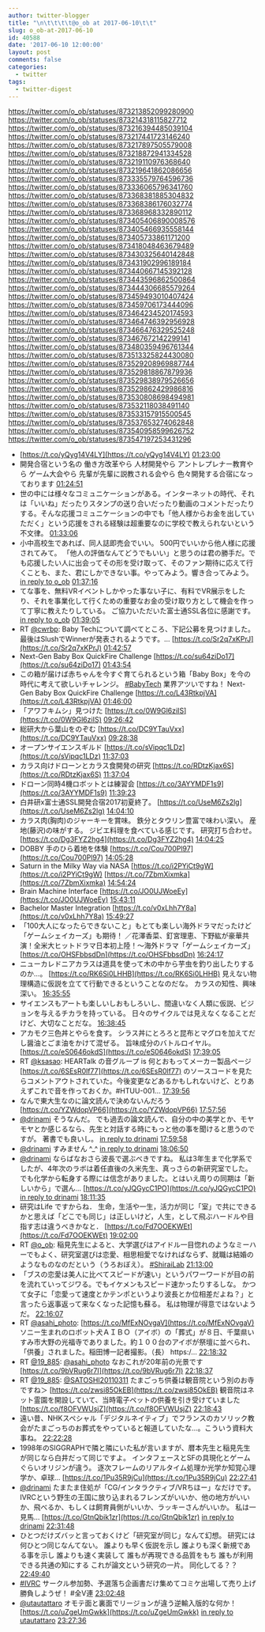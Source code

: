 ```yaml
---
author: twitter-blogger
title: "\n\t\t\t\t@o_ob at 2017-06-10\t\t"
slug: o_ob-at-2017-06-10
id: 40588
date: '2017-06-10 12:00:00'
layout: post
comments: false
categories:
  - twitter
tags:
  - twitter-digest
---
```


https://twitter.com/o_ob/statuses/873213852099280900 https://twitter.com/o_ob/statuses/873214318115827712 https://twitter.com/o_ob/statuses/873216394485039104 https://twitter.com/o_ob/statuses/873217441723146240 https://twitter.com/o_ob/statuses/873217897505579008 https://twitter.com/o_ob/statuses/873218872941334528 https://twitter.com/o_ob/statuses/873219110976368640 https://twitter.com/o_ob/statuses/873219641862086656 https://twitter.com/o_ob/statuses/873335579764596736 https://twitter.com/o_ob/statuses/873336065796341760 https://twitter.com/o_ob/statuses/873368381885304832 https://twitter.com/o_ob/statuses/873368386176032774 https://twitter.com/o_ob/statuses/873368968332890112 https://twitter.com/o_ob/statuses/873405406890008576 https://twitter.com/o_ob/statuses/873405466935558144 https://twitter.com/o_ob/statuses/873405733861171200 https://twitter.com/o_ob/statuses/873418048463679489 https://twitter.com/o_ob/statuses/873430325640142848 https://twitter.com/o_ob/statuses/873431902996189184 https://twitter.com/o_ob/statuses/873440667145392128 https://twitter.com/o_ob/statuses/873443596862500864 https://twitter.com/o_ob/statuses/873444306685579264 https://twitter.com/o_ob/statuses/873459493010407424 https://twitter.com/o_ob/statuses/873459706173444096 https://twitter.com/o_ob/statuses/873464234520174593 https://twitter.com/o_ob/statuses/873464746392956928 https://twitter.com/o_ob/statuses/873466476329525248 https://twitter.com/o_ob/statuses/873467672142299141 https://twitter.com/o_ob/statuses/873480359496761344 https://twitter.com/o_ob/statuses/873513325824430080 https://twitter.com/o_ob/statuses/873529208969887744 https://twitter.com/o_ob/statuses/873529818867879936 https://twitter.com/o_ob/statuses/873529838979526656 https://twitter.com/o_ob/statuses/873529862429986816 https://twitter.com/o_ob/statuses/873530808698494981 https://twitter.com/o_ob/statuses/873532118038491140 https://twitter.com/o_ob/statuses/873533157915500545 https://twitter.com/o_ob/statuses/873537653274062848 https://twitter.com/o_ob/statuses/873540958599626752 https://twitter.com/o_ob/statuses/873547197253431296  

*   [https://t.co/yQyg14V4LY](https://t.co/yQyg14V4LY) [01:23:00](https://twitter.com/o_ob/statuses/873213852099280900)
*   開発合宿という名の 働き方改革やら 人材開発やら アントレプレナー教育やら ゲーム大会やら 先輩が先輩に説教される会やら 色々開発する合宿になっております [01:24:51](https://twitter.com/o_ob/statuses/873214318115827712)
*   世の中には様々なコミュニケーションがある。インターネットの時代、それは「いいね」だったりスタンプの送り合いだったり動画のコメントだったりする。そんな応援コミュニケーションの中でも「他人様からお金を出していただく」という応援をされる経験は超重要なのに学校で教えられないという不文律。 [01:33:06](https://twitter.com/o_ob/statuses/873216394485039104)
*   小中高校生であれば、同人誌即売会でいい。 500円でいいから他人様に応援されてみて。 「他人の評価なんてどうでもいい」と思うのは君の勝手だ。でも応援したい人に出会ってその形を受け取って、そのファン期待に応えて行くことも、また、君にしかできない事。やってみよう。響き合ってみよう。 [in reply to o_ob](https://twitter.com/o_ob/statuses/873216394485039104) [01:37:16](https://twitter.com/o_ob/statuses/873217441723146240)
*   てな事を、無料VRイベントしかやった事ない子に、有料でVR展示をしたり、それを事業化して行くための重要なお金の受け取り方として機会を作って丁寧に教えたりしている。 ご協力いただいた富士通SSL各位に感謝です。 [in reply to o_ob](https://twitter.com/o_ob/statuses/873216394485039104) [01:39:05](https://twitter.com/o_ob/statuses/873217897505579008)
*   RT [@cwrbp](https://twitter.com/cwrbp): Baby Techについて調べてところ、下記公募を見つけました。 最後はSlushでWinnerが発表されるようです。... [https://t.co/Sr2q7xKPrJ](https://t.co/Sr2q7xKPrJ) [01:42:57](https://twitter.com/o_ob/statuses/873218872941334528)
*   Next-Gen Baby Box QuickFire Challenge [https://t.co/su64ziDo17](https://t.co/su64ziDo17) [01:43:54](https://twitter.com/o_ob/statuses/873219110976368640)
*   この箱が届けば赤ちゃんを今すぐ育てられるという箱「Baby Box」を今の時代に考えて欲しいチャレンジ。 [#BabyTech](https://twitter.com/search?q=%23BabyTech&src=hash) 業界アツいですね！ Next-Gen Baby Box QuickFire Challenge [https://t.co/L43RtkpjVA](https://t.co/L43RtkpjVA) [01:46:00](https://twitter.com/o_ob/statuses/873219641862086656)
*   「アワフキムシ」見つけた [https://t.co/0W9Gl6ziIS](https://t.co/0W9Gl6ziIS) [09:26:42](https://twitter.com/o_ob/statuses/873335579764596736)
*   総研大から葉山をのぞむ [https://t.co/DC9YTauVxx](https://t.co/DC9YTauVxx) [09:28:38](https://twitter.com/o_ob/statuses/873336065796341760)
*   オープンサイエンスギルド [https://t.co/sVipqc1LDz](https://t.co/sVipqc1LDz) [11:37:03](https://twitter.com/o_ob/statuses/873368381885304832)
*   カラス向けドローンとカラス食開発の研究 [https://t.co/RDtzKjax6S](https://t.co/RDtzKjax6S) [11:37:04](https://twitter.com/o_ob/statuses/873368386176032774)
*   ドローン同時4機ロボットとは練習会 [https://t.co/3AYYMDF1s9](https://t.co/3AYYMDF1s9) [11:39:23](https://twitter.com/o_ob/statuses/873368968332890112)
*   白井研x富士通SSL開発合宿2017初夏終了。 [https://t.co/UseM6Zs2lg](https://t.co/UseM6Zs2lg) [14:04:10](https://twitter.com/o_ob/statuses/873405406890008576)
*   カラス肉(胸肉)のジャーキーを賞味。 鉄分とタウリン豊富で味わい深い。 産地(藤沢)の味がする。 ジビエ料理を食べている感じです。 研究打ち合わせ。 [https://t.co/Dg3FYZ2hg4](https://t.co/Dg3FYZ2hg4) [14:04:25](https://twitter.com/o_ob/statuses/873405466935558144)
*   DOBBY 手のひら着地を体験 [https://t.co/Cou700Pl97](https://t.co/Cou700Pl97) [14:05:28](https://twitter.com/o_ob/statuses/873405733861171200)
*   Saturn in the Milky Way via NASA [https://t.co/i2PYiCt9gW](https://t.co/i2PYiCt9gW) [https://t.co/7ZbmXixmka](https://t.co/7ZbmXixmka) [14:54:24](https://twitter.com/o_ob/statuses/873418048463679489)
*   Brain Machine Interface [https://t.co/JO0UJWoeEy](https://t.co/JO0UJWoeEy) [15:43:11](https://twitter.com/o_ob/statuses/873430325640142848)
*   Bachelor Master Integration [https://t.co/v0xLhh7Y8a](https://t.co/v0xLhh7Y8a) [15:49:27](https://twitter.com/o_ob/statuses/873431902996189184)
*   「100大人になったらできないこと」もとても楽しい海外ドラマだったけど「ゲームシェイカーズ」も期待！ ／花澤香菜、釘宮理恵、下野紘が豪華共演！全米大ヒットドラマ日本初上陸！～海外ドラマ「ゲームシェイカーズ」 [https://t.co/OHSFbbsdDn](https://t.co/OHSFbbsdDn) [16:24:17](https://twitter.com/o_ob/statuses/873440667145392128)
*   ニューカレドニアカラスは道具を使って木の中から芋虫を釣り出したりするのか...。 [https://t.co/RK6Si0LHHB](https://t.co/RK6Si0LHHB) 見えない物理構造に仮説を立てて行動できるということなのだな。 カラスの知性、興味深い。 [16:35:55](https://twitter.com/o_ob/statuses/873443596862500864)
*   サイエンスもアートも楽しいしおもしろいし、間違いなく人類に仮説、ビジョンを与えるチカラを持っている。 日々のサイクルでは見えなくなることだけど、大切なことだな。 [16:38:45](https://twitter.com/o_ob/statuses/873444306685579264)
*   アカモク三色丼とやらを食す。 シラス丼にとろろと昆布とマグロを加えてだし醤油とごま油をかけて混ぜる。 旨味成分のバトルロイヤル。 [https://t.co/eS0646okdS](https://t.co/eS0646okdS) [17:39:05](https://twitter.com/o_ob/statuses/873459493010407424)
*   RT [@ksasao](https://twitter.com/ksasao): HEARTalk の音グループ is 何とおもってメーカー製品ページ [https://t.co/6SEsR0lf77](https://t.co/6SEsR0lf77) のソースコードを見たらコメントアウトされていた。今後変更などあるかもしれないけど、とりあえずこれで音を作っておくか。#HTUU-001… [17:39:56](https://twitter.com/o_ob/statuses/873459706173444096)
*   なんで東大生なのに論文読んで決めないんだろう [https://t.co/YZWdopVP66](https://t.co/YZWdopVP66) [17:57:56](https://twitter.com/o_ob/statuses/873464234520174593)
*   [@drinami](https://twitter.com/drinami) そうなんだ。 でも過去の論文読んで、自分の中の美学とか、モヤモヤとか感じるなら、先生と対話する時にもっと他の事を聞けると思うのですが。 著書でも良いし。 [in reply to drinami](https://twitter.com/drinami/statuses/873464407656849409) [17:59:58](https://twitter.com/o_ob/statuses/873464746392956928)
*   [@drinami](https://twitter.com/drinami) すみません ^_^ [in reply to drinami](https://twitter.com/drinami/statuses/873466419756662785) [18:06:50](https://twitter.com/o_ob/statuses/873466476329525248)
*   [@drinami](https://twitter.com/drinami) ならばなおさら波長で選ぶべきですね。 私は3年生まで化学系でしたが、4年次のラボは着任直後の久米先生、真っさらの新研究室でした。でも化学から転身する際には信念がありました。とはいえ周りの同期は「新しいから」で選ん… [https://t.co/yJQGycC1PO](https://t.co/yJQGycC1PO) [in reply to drinami](https://twitter.com/drinami/statuses/873466211639500801) [18:11:35](https://twitter.com/o_ob/statuses/873467672142299141)
*   研究はLife ですからね． 生命，生活や一生，活力が同じ「室」で共にできるかと思えば「どこでも同じ」は正しいけど，人生，として飛ぶハードルや目指す志は違うべきかなと． [https://t.co/Fd7OOEKWEt](https://t.co/Fd7OOEKWEt) [19:02:00](https://twitter.com/o_ob/statuses/873480359496761344)
*   RT [@o_ob](https://twitter.com/o_ob): 稲見先生によると、大学選びはアイドル一目惚れのようなミーハーでもよく、研究室選びは恋愛、相思相愛でなければならず、就職は結婚のようなものなのだという（うろおぼえ）。 [#ShiraiLab](https://twitter.com/search?q=%23ShiraiLab&src=hash) [21:13:00](https://twitter.com/o_ob/statuses/873513325824430080)
*   「ブスの恋愛は美人に比べてスピードが速い」というパワーワードが目の前を流れていってジワる。でもイケメンもスピード速かったりするしな。 かつて女子に「恋愛って速度とかテンポというより波長とか位相差だよね？」と言ったら返事返って来なくなった記憶も蘇る。 私は物理が得意ではないようだ。 [22:16:07](https://twitter.com/o_ob/statuses/873529208969887744)
*   RT [@asahi_photo](https://twitter.com/asahi_photo): [https://t.co/MfExNOvgaV](https://t.co/MfExNOvgaV) ソニー生まれのロボット犬ＡＩＢＯ（アイボ）の「葬式」が８日、千葉県いすみ市大野の光福寺でありました。約１００台のアイボが祭壇に並べられ、「供養」されました。稲田博一記者撮影。（長） https:/… [22:18:32](https://twitter.com/o_ob/statuses/873529818867879936)
*   RT [@19_885](https://twitter.com/19_885): [@asahi_photo](https://twitter.com/asahi_photo) なおこれが20年前の光景です [https://t.co/9bVRug6r7I](https://t.co/9bVRug6r7I) [22:18:37](https://twitter.com/o_ob/statuses/873529838979526656)
*   RT [@19_885](https://twitter.com/19_885): [@SATOSHI20110311](https://twitter.com/SATOSHI20110311) たまごっち供養は観音院という別のお寺ですね＞ [https://t.co/zwsi85OkEB](https://t.co/zwsi85OkEB) 観音院はネット霊園を開設していて、当時電子ペットの供養を引き受けていました [https://t.co/f8OFVWUsjZ](https://t.co/f8OFVWUsjZ) [22:18:43](https://twitter.com/o_ob/statuses/873529862429986816)
*   遠い昔、NHKスペシャル「デジタルネイティブ」でフランスのカソリック教会がたまごっちのお葬式をやっていると報道していたな…。こういう資料大事ね。 [22:22:28](https://twitter.com/o_ob/statuses/873530808698494981)
*   1998年のSIGGRAPHで隣と隣にいた私が言いますが、暦本先生と稲見先生が同じなら白井だって同じですよ。 インタフェースとSFの具現化とゲームぐらいオリジンが違う。 逐次フレームのリアルタイム処理か光学か知覚心理学か、卓球… [https://t.co/1Pu35R9jCu](https://t.co/1Pu35R9jCu) [22:27:41](https://twitter.com/o_ob/statuses/873532118038491140)
*   [@drinami](https://twitter.com/drinami) たまたま住処が「CG/インタラクティブ/VRちほー」なだけです。 IVRCという野生の王国に放り込まれるフレンズがいいか、他の地方がいいか、飛べるか、もしくは飼育員側がいいか、ラッキーさんがいいか。 私は一見馬… [https://t.co/GtnQbik1zr](https://t.co/GtnQbik1zr) [in reply to drinami](https://twitter.com/drinami/statuses/873532363543674881) [22:31:48](https://twitter.com/o_ob/statuses/873533157915500545)
*   ひとつだけズバッと言っておくけど「研究室が同じ」なんて幻想。 研究には何ひとつ同じなんてない。 誰よりも早く仮説を示し 誰よりも深く新規である事を示し 誰よりも速く実装して 誰もが再現できる品質をもち 誰もが利用できる共通の知にする これが論文という研究の一片。 同化してる？？ [22:49:40](https://twitter.com/o_ob/statuses/873537653274062848)
*   [#IVRC](https://twitter.com/search?q=%23IVRC&src=hash) サークル参加勢、予選落ち企画書だけ集めてコミケ出場して売り上げ勝負しようぜ！ #全V連 [23:02:48](https://twitter.com/o_ob/statuses/873540958599626752)
*   [@utautattaro](https://twitter.com/utautattaro) オモテ面と裏面でリージョンが違う逆輸入版的な何か！ [https://t.co/uZgeUmGwkk](https://t.co/uZgeUmGwkk) [in reply to utautattaro](https://twitter.com/utautattaro/statuses/873545665271316480) [23:27:36](https://twitter.com/o_ob/statuses/873547197253431296)